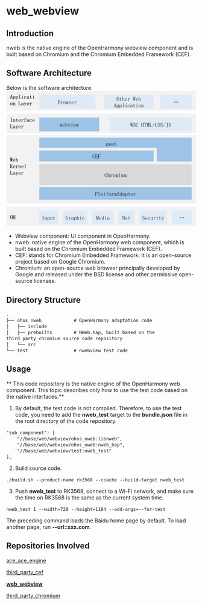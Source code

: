 # web_webview
## Introduction
nweb is the native engine of the OpenHarmony webview component and is built based on Chromium and the Chromium Embedded Framework (CEF).
## Software Architecture
Below is the software architecture.
![](figures/Web-architecture.png "web-architecture")
* Webview component: UI component in OpenHarmony.
* nweb: native engine of the OpenHarmony web component, which is built based on the Chromium Embedded Framework (CEF).
* CEF: stands for Chromium Embedded Framework. It is an open-source project based on Google Chromium.
* Chromium: an open-source web browser principally developed by Google and released under the BSD license and other permissive open-source licenses.
 ## Directory Structure
```
.
├── ohos_nweb            # OpenHarmony adaptation code
│   ├── include
│   ├── prebuilts        # NWeb.hap, built based on the third_party_chromium source code repository
│   └── src
└── test                 # nwebview test code
```
## Usage
** This code repository is the native engine of the OpenHarmony web component. This topic describes only how to use the test code based on the native interfaces.**

1. By default, the test code is not compiled. Therefore, to use the test code, you need to add the **nweb_test** target to the **bundle.json** file in the root directory of the code repository.
```
"sub_component": [
    "//base/web/webview/ohos_nweb:libnweb",
    "//base/web/webview/ohos_nweb:nweb_hap",
    "//base/web/webview/test:nweb_test"
],
```
2. Build source code.
```
./build.sh --product-name rk3568 --ccache --build-target nweb_test
```
3. Push **nweb_test** to RK3568, connect to a Wi-Fi network, and make sure the time on RK3568 is the same as the current system time.
```
nweb_test 1 --width=720 --height=1184 --add-args=--for-test
```
The preceding command loads the Baidu home page by default. To load another page, run **--url=xxx.com**.

## Repositories Involved

[ace_ace_engine](https://gitee.com/openharmony/arkui_ace_engine)

[third_party_cef](https://gitee.com/openharmony/third_party_cef)

**[web_webview](https://gitee.com/openharmony/web_webview)**

[third_party_chromium](https://gitee.com/openharmony/third_party_chromium)
